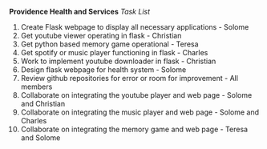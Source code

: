 **Providence Health and Services**
*Task List*

1. Create Flask webpage to display all necessary applications - Solome
2. Get youtube viewer operating in flask - Christian
3. Get python based memory game operational - Teresa
4. Get spotify or music player functioning in flask - Charles
5. Work to implement youtube downloader in flask - Christian
6. Design flask webpage for health system - Solome 
7. Review github repositories for error or room for improvement - All members
8. Collaborate on integrating the youtube player and web page - Solome and Christian
9. Collaborate on integrating the music player and web page - Solome and Charles
10. Collaborate on integrating the memory game and web page - Teresa and Solome
